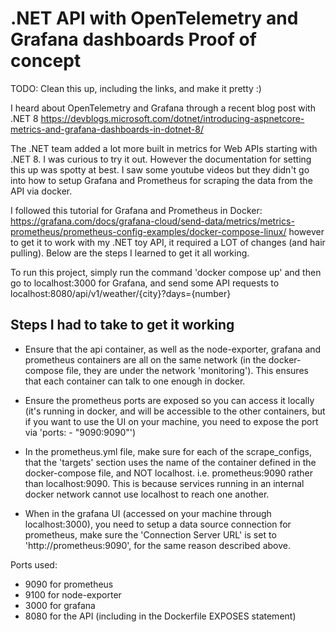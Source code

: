 # .NET API with OpenTelemetry and Grafana dashboards Proof of concept

TODO: Clean this up, including the links, and make it pretty :)

I heard about OpenTelemetry and Grafana through a recent blog post with .NET 8
https://devblogs.microsoft.com/dotnet/introducing-aspnetcore-metrics-and-grafana-dashboards-in-dotnet-8/

The .NET team added a lot more built in metrics for Web APIs starting with .NET 8. I was curious to try it out. However the documentation for setting this up was spotty at best. I saw some youtube videos but they didn't go into how to setup Grafana and Prometheus for scraping the data from the API via docker.

I followed this tutorial for Grafana and Prometheus in Docker:
https://grafana.com/docs/grafana-cloud/send-data/metrics/metrics-prometheus/prometheus-config-examples/docker-compose-linux/
however to get it to work with my .NET toy API, it required a LOT of changes (and hair pulling). Below are the steps I learned to get it all working.

To run this project, simply run the command 'docker compose up' and then go to localhost:3000 for Grafana, and send some API requests to localhost:8080/api/v1/weather/{city}?days={number}

## Steps I had to take to get it working

- Ensure that the api container, as well as the node-exporter, grafana and prometheus containers are all on the same network (in the docker-compose file, they are under the network 'monitoring'). This ensures that each container can talk to one enough in docker.

- Ensure the prometheus ports are exposed so you can access it locally (it's running in docker, and will be accessible to the other containers, but if you want to use the UI on your machine, you need to expose the port via 'ports: - "9090:9090"')

- In the prometheus.yml file, make sure for each of the scrape_configs, that the 'targets' section uses the name of the container defined in the docker-compose file, and NOT localhost. i.e. prometheus:9090 rather than localhost:9090. This is because services running in an internal docker network cannot use localhost to reach one another.

- When in the grafana UI (accessed on your machine through localhost:3000), you need to setup a data source connection for prometheus, make sure the 'Connection Server URL' is set to 'http://prometheus:9090', for the same reason described above.

Ports used:

- 9090 for prometheus
- 9100 for node-exporter
- 3000 for grafana
- 8080 for the API (including in the Dockerfile EXPOSES statement)
